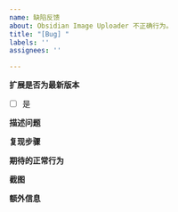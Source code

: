 ```yaml
---
name: 缺陷反馈
about: Obsidian Image Uploader 不正确行为。
title: "[Bug] "
labels: ''
assignees: ''

---
```


**扩展是否为最新版本**
<!--不是的话先更新试试-->
- [ ] 是


**描述问题**
<!--清楚而简洁地描述出现了什么问题。-->


**复现步骤**
<!-- -->


**期待的正常行为**
<!-- 清晰简明地描述你希望发生的事情。 -->


**截图**
<!-- 可选，添加截图可帮助解释你的问题。您可以按 cmd+ option + i (Mac) and ctrl + shift + i (Windows) 打开控制面板，看到更多的错误详情-->


**额外信息**
<!-- 可选，更多有助于理解问题的描述和资料 -->
